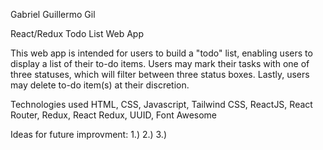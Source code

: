 Gabriel Guillermo Gil

React/Redux Todo List Web App

This web app is intended for users to build a "todo" list, enabling users to display a list of their to-do items. Users may mark their tasks with one of three statuses, which will filter between three status boxes. Lastly, users may delete to-do item(s) at their discretion.

Technologies used HTML, CSS, Javascript, Tailwind CSS, ReactJS, React Router, Redux, React Redux, UUID, Font Awesome

Ideas for future improvment:
1.)
2.)
3.)